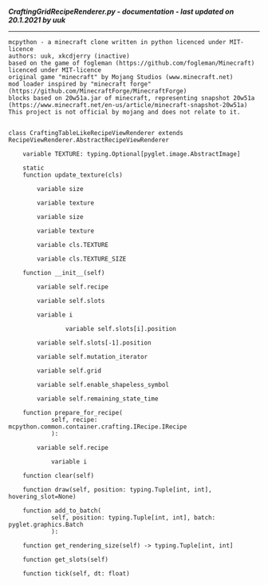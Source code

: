 ***CraftingGridRecipeRenderer.py - documentation - last updated on 20.1.2021 by uuk***
___

    mcpython - a minecraft clone written in python licenced under MIT-licence
    authors: uuk, xkcdjerry (inactive)
    based on the game of fogleman (https://github.com/fogleman/Minecraft) licenced under MIT-licence
    original game "minecraft" by Mojang Studios (www.minecraft.net)
    mod loader inspired by "minecraft forge" (https://github.com/MinecraftForge/MinecraftForge)
    blocks based on 20w51a.jar of minecraft, representing snapshot 20w51a
    (https://www.minecraft.net/en-us/article/minecraft-snapshot-20w51a)
    This project is not official by mojang and does not relate to it.


    class CraftingTableLikeRecipeViewRenderer extends  RecipeViewRenderer.AbstractRecipeViewRenderer 

        variable TEXTURE: typing.Optional[pyglet.image.AbstractImage]

        static
        function update_texture(cls)

            variable size

            variable texture

            variable size

            variable texture

            variable cls.TEXTURE

            variable cls.TEXTURE_SIZE

        function __init__(self)

            variable self.recipe

            variable self.slots

            variable i

                    variable self.slots[i].position

            variable self.slots[-1].position

            variable self.mutation_iterator

            variable self.grid

            variable self.enable_shapeless_symbol

            variable self.remaining_state_time

        function prepare_for_recipe(
                self, recipe: mcpython.common.container.crafting.IRecipe.IRecipe
                ):

            variable self.recipe

                variable i

        function clear(self)

        function draw(self, position: typing.Tuple[int, int], hovering_slot=None)

        function add_to_batch(
                self, position: typing.Tuple[int, int], batch: pyglet.graphics.Batch
                ):

        function get_rendering_size(self) -> typing.Tuple[int, int]

        function get_slots(self)

        function tick(self, dt: float)